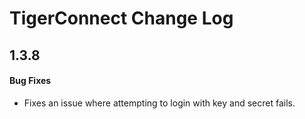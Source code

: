# TigerConnect Change Log

## 1.3.8

#### Bug Fixes

* Fixes an issue where attempting to login with key and secret fails. 
